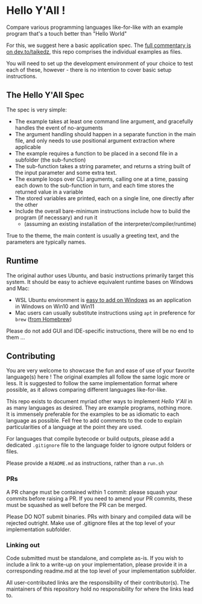 # Hello Y'All !

Compare various programming languages like-for-like with an example program that's a touch better than "Hello World"

For this, we suggest here a basic application spec. The [full commentary is on dev.to/taikedz][devto], this repo comprises the individual examples as files.

You will need to set up the development environment of your choice to test each of these, however - there is no intention to cover basic setup instructions.

[devto]: https://dev.to/taikedz/polydev-a-better-hello-world-for-polyglot-devs-37p2

## The Hello Y'All Spec

The spec is very simple:

* The example takes at least one command line argument, and gracefully handles the event of no-arguments
* The argument handling should happen in a separate function in the main file, and only needs to use positional argument extraction where applicable
* The example requires a function to be placed in a second file in a subfolder (the sub-function)
* The sub-function takes a string parameter, and returns a string built of the input parameter and some extra text.
* The example loops over CLI arguments, calling one at a time, passing each down to the sub-function in turn, and each time stores the returned value in a variable
* The stored variables are printed, each on a single line, one directly after the other
* Include the overall bare-minimum instructions include how to build the program (if necessary) and run it
    * (assuming an existing installation of the interpreter/compiler/runtime)

True to the theme, the main content is usually a greeting text, and the parameters are typically names.

## Runtime

The original author uses Ubuntu, and basic instructions primarily target this system. It should be easy to achieve equivalent runtime bases on Windows and Mac:

* WSL Ubuntu environment is [easy to add on Windows](https://ubuntu.com/desktop/wsl) as an application in Windows on Win10 and Win11
* Mac users can usually substitute instructions using `apt` in preference for `brew` ([from Homebrew](https://brew.sh/))

Please do not add GUI and IDE-specific instructions, there will be no end to them ...

## Contributing

You are very welcome to showcase the fun and ease of use of your favorite language(s) here ! The original examples all follow the same logic more or less. It is suggested to follow the same implementation format where possible, as it allows comparing different languages like-for-like.

This repo exists to document myriad other ways to implement _Hello Y'All_ in as many languages as desired. They are example programs, nothing more. It is immensely preferable for the examples to be as idiomatic to each language as possible. Fell free to add comments to the code to explain particularities of a language at the point they are used.

For languages that compile bytecode or build outputs, please add a dedicated `.gitignore` file to the language folder to ignore output folders or files.

Please provide a `README.md` as instructions, rather than a `run.sh`

### PRs

A PR change must be contained within 1 commit: please squash your commits before raising a PR. If you need to amend your PR commits, these must be squashed as well before the PR can be merged.

Please DO NOT submit binaries. PRs with binary and compiled data will be rejected outright. Make use of .gitignore files at the top level of your implementation subfolder.

### Linking out

Code submitted must be standalone, and complete as-is. If you wish to include a link to a write-up on your implementation, please provide it in a corresponding readme.md at the top level of your implementation subfolder.

All user-contributed links are the responsibility of their contributor(s). The maintainers of this repository hold no responsibility for where the links lead to.

